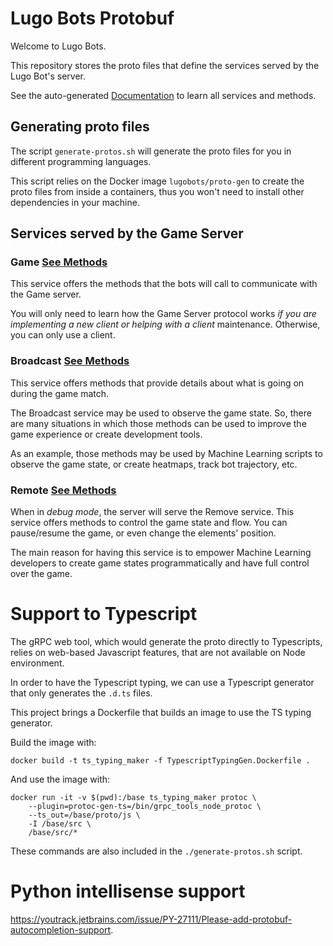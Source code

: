 # Lugo Bots Protobuf 

Welcome to Lugo Bots.

This repository stores the proto files that define the services served by the Lugo Bot's server.

See the auto-generated [Documentation](./doc/docs.md) to learn all services and methods.

## Generating proto files

The script `generate-protos.sh` will generate the proto files for you in different programming languages.

This script relies on the Docker image `lugobots/proto-gen` to create the proto files from inside a containers, thus
you won't need to install other dependencies in your machine.


## Services served by the Game Server

### Game [See Methods](./doc/docs.md#game)

This service offers the methods that the bots will call to communicate with the Game server. 

You will only need to learn how the Game Server protocol works *if you are implementing a new client or helping with a client*
maintenance. Otherwise, you can only use a client.

###  Broadcast [See Methods](./doc/docs.md#broadcast)

This service offers methods that provide details about what is going on during the game match.

The Broadcast service may be used to observe the game state. So, there are many situations in which those methods can
be used to improve the game experience or create development tools.

As an example, those methods may be used by Machine Learning scripts to observe the game state, or create heatmaps, 
track bot trajectory, etc.

###  Remote [See Methods](./doc/docs.md#remote)

When in *debug mode*, the server will serve the Remove service. This service offers methods to control the game state and flow.
You can pause/resume the game, or even change the elements' position.

The main reason for having this service is to empower Machine Learning developers to create game states 
programmatically and have full control over the game.


# Support to Typescript

The gRPC web tool, which would generate the proto directly to Typescripts, relies on web-based Javascript features, that
are not available on Node environment.

In order to have the Typescript typing, we can use a Typescript generator that only generates the `.d.ts` files.

This project brings a Dockerfile that builds an image to use the TS typing generator.

Build the image with:

`docker build -t ts_typing_maker -f TypescriptTypingGen.Dockerfile .`

And use the image with:

```
docker run -it -v $(pwd):/base ts_typing_maker protoc \
    --plugin=protoc-gen-ts=/bin/grpc_tools_node_protoc \
    --ts_out=/base/proto/js \
    -I /base/src \
    /base/src/*
```

These commands are also included in the `./generate-protos.sh` script.


# Python intellisense support

https://youtrack.jetbrains.com/issue/PY-27111/Please-add-protobuf-autocompletion-support.